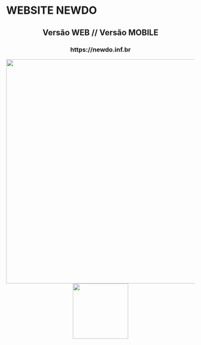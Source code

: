 # WEBSITE NEWDO

<div align="center">
<h2>Versão WEB // Versão MOBILE</h2>
  <h3>https://newdo.inf.br</h3>
<img src="https://github.com/user-attachments/assets/66eeb8c9-8917-4a45-9fad-d84bde4873a9" width="600px" />   
<img src="https://github.com/user-attachments/assets/2a1b317e-d003-4104-ba31-6919c22c759b" width="148px" />    
</div> 
